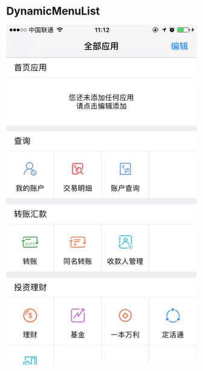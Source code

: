# DynamicMenuList

![仿支付宝菜单编辑](https://github.com/TZCoding/DynamicMenuList/blob/master/images/IMG_2240.png)
